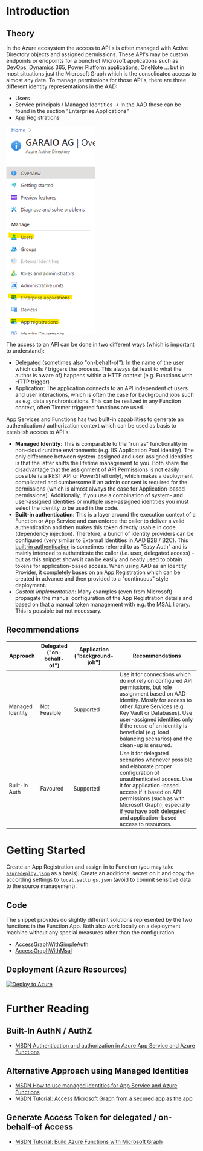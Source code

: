 # Introduction
## Theory
In the Azure ecosystem the access to API's is often managed with Active Directory objects and assigned permissions. These API's may be custom endpoints or endpoints for a bunch of Microsoft applications such as DevOps, Dynamics 365, Power Platform applications, OneNote ... but in most situations just the Microsoft Graph which is the consolidated access to almost any data. To manage permissions for those API's, there are three different identity representations in the AAD:
* Users
* Service principals / Managed Identities -> In the AAD these can be found in the section "Enterprise Applications"
* App Registrations

![](./active-directory-identities.png)

The access to an API can be done in two different ways (which is important to understand):
* Delegated (sometimes also "on-behalf-of"): In the name of the user which calls / triggers the process. This always (at least to what the author is aware of) happens within a HTTP context (e.g. Functions with HTTP trigger)
* Application: The application connects to an API independent of users and user interactions, which is often the case for background jobs such as e.g. data synchronisations. This can be realized in any Function context, often Timmer triggered functions are used.

App Services and Functions has two built-in capabilities to generate an authentication / authorization context which can be used as basis to establish access to API's:
* **Managed Identity**: This is comparable to the "run as" functionality in non-cloud runtime environments (e.g. IIS Application Pool identity). The only difference between system-assigned and user-assigned identities is that the latter shifts the lifetime management to you. Both share the disadvantage that the assignment of API Permissions is not easily possible (via REST API or PowerShell only), which makes a deployment complicated and cumbersome if an admin consent is required for the permissions (which is almost always the case for Application-based permissions). Additionally, if you use a combination of system- and user-assigned identities or multiple user-assigned identities you must select the identity to be used in the code.
* **Built-in authentication**: This is a layer around the execution context of a Function or App Service and can enforce the caller to deliver a valid authentication and then makes this token directly usable in code (dependency injection). Therefore, a bunch of identity providers can be configured (very similar to External Identities in AAD B2B / B2C). This [built-in authentication](https://docs.microsoft.com/en-us/azure/app-service/overview-authentication-authorization) is sometimes referred to as "Easy Auth" and is mainly intended to authenticate the caller (i.e. user, delegated access) - but as this snippet shows it can be easily and neatly used to obtain tokens for application-based access. When using AAD as an Identity Provider, it completely bases on an App Registration which can be created in advance and then provided to a "continuous" style deployment.
* _Custom implementation_: Many examples (even from Microsoft) propagate the manual configuration of the App Registration details and based on that a manual token management with e.g. the MSAL library. This is possible but not necessary.

## Recommendations

| Approach | Delegated ("on-behalf-of") | Application ("background-job") | Recommendations |
|----------|--------------------------|------------------------------|-----------------|
| Managed Identity | Not Feasible | Supported | Use it for connections which do not rely on configured API permissions, but role assignment based on AAD identity. Mostly for access to other Azure Services (e.g. Key Vault or Databases). Use user-assigned identities only if the reuse of an identity is beneficial (e.g. load balancing scenarios) and the clean-up is ensured. |
| Built-In Auth | Favoured | Supported | Use it for delegated scenarios whenever possible and elaborate proper configuration of unauthenticated access. Use it for application-based access if it based on API permissions (such as with Microsoft Graph), especially if you have both delegated and application-based access to resources. |


# Getting Started
Create an App Registration and assign in to Function (you may take [`azuredeploy.json`](./azuredeploy.json) as a basis). Create an additional secret on it and copy the according settings to `local.settings.json` (avoid to commit sensitive data to the source management).

## Code
The snippet provides do slightly different solutions represented by the two functions in the Function App. Both also work locally on a deployment machine without any special measures other than the configuration.
* [AccessGraphWithSimpleAuth](./FunctionApp/Functions/AccessGraphWithSimpleAuth.cs)
* [AccessGraphWithMsal](./FunctionApp/Functions/AccessGraphWithMsal.cs)

## Deployment (Azure Resources)
[![Deploy to Azure](https://aka.ms/deploytoazurebutton)](https://portal.azure.com/#create/Microsoft.Template/uri/https%3A%2F%2Fraw.githubusercontent.com%2Fgaraio%2FAzureRecipes%2Fmaster%2FSnippets%2Fcsharp%2Ffunction-built-in-auth-token-for-graph-api%2Fazuredeploy.json)

# Further Reading
## Built-In AuthN / AuthZ
* [MSDN Authentication and authorization in Azure App Service and Azure Functions](https://docs.microsoft.com/en-us/azure/app-service/overview-authentication-authorization)

## Alternative Approach using Managed Identities
* [MSDN How to use managed identities for App Service and Azure Functions](https://docs.microsoft.com/en-us/azure/app-service/overview-managed-identity?tabs=dotnet)
* [MSDN Tutorial: Access Microsoft Graph from a secured app as the app](https://docs.microsoft.com/en-us/azure/app-service/scenario-secure-app-access-microsoft-graph-as-app?tabs=azure-powershell%2Ccommand-line)

## Generate Access Token for delegated / on-behalf-of Access
* [MSDN Tutorial: Build Azure Functions with Microsoft Graph](https://docs.microsoft.com/en-us/graph/tutorials/azure-functions)
